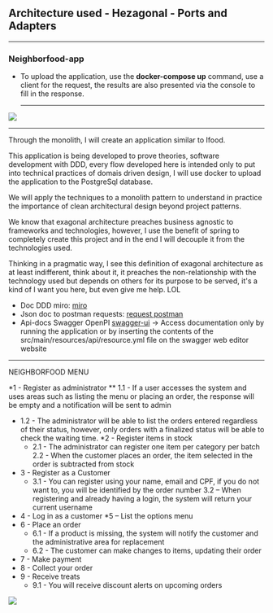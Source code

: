 <h2>Architecture used - Hezagonal - Ports and Adapters</h2><hr>

<h3>Neighborfood-app</h3>

* To upload the application, use the <b>docker-compose up</b> command, use a client for the request, the results are also presented via the console to fill in the response.<hr>

<img src="https://codingcanvas.com/wp-content/uploads/2015/07/Image.png"><hr>

Through the monolith, I will create an application similar to Ifood.

This application is being developed to prove theories, software development with DDD, every flow developed here is intended only to put into technical practices of domais driven design, I will use docker to upload the application to the PostgreSql database.

We will apply the techniques to a monolith pattern to understand in practice the importance of clean architectural design beyond project patterns.

We know that exagonal architecture preaches business agnostic to frameworks and technologies, however, I use the benefit of spring to completely create this project and in the end I will decouple it from the technologies used.

Thinking in a pragmatic way, I see this definition of exagonal architecture as at least indifferent, think about it, it preaches the non-relationship with the technology used but depends on others for its purpose to be served, it's a kind of I want you here, but even give me help. LOL

* Doc DDD miro: <a href="https://miro.com/app/board/uXjVKUqbA08=/?share_link_id=950297951149">miro</a>
* Json doc to postman requests: <a href="https://drive.google.com/file/d/1GfCgxuSvyfNFsuZa6ZJAr42No8sQolPO/view?usp=sharing">request postman</a>
* Api-docs Swagger OpenPI <a href="http://localhost:8090/swagger-ui/index.html">swagger-ui</a> -> Access documentation only by running the application or by inserting the contents of the src/main/resources/api/resource.yml file on the swagger web editor website
<hr>

NEIGHBORFOOD MENU

*1 - Register as administrator
** 1.1 - If a user accesses the system and uses areas such as listing the menu or placing an order, the response will be empty and a
       notification will be sent to admin
* 1.2 - The administrator will be able to list the orders entered regardless of their status, however, only orders with a finalized status will be able to check the waiting time.
*2 - Register items in stock
     * 2.1 - The administrator can register one item per category per batch
      2.2 - When the customer places an order, the item selected in the order is subtracted from stock
* 3 - Register as a Customer
     * 3.1 - You can register using your name, email and CPF, if you do not want to, you will be identified by the order number
      3.2 – When registering and already having a login, the system will return your current username
* 4 - Log in as a customer
*5 – List the options menu
* 6 - Place an order
     * 6.1 - If a product is missing, the system will notify the customer and the administrative area for replacement
  * 6.2 - The customer can make changes to items, updating their order
* 7 - Make payment
* 8 - Collect your order
* 9 - Receive treats
     * 9.1 - You will receive discount alerts on upcoming orders

<img src="https://i.imgur.com/i4nWA9q.png">
